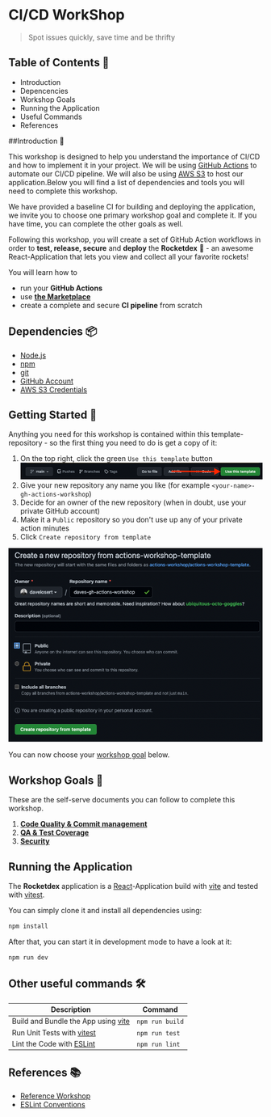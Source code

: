 # CI/CD WorkShop 
> Spot issues quickly, save time and be thrifty

## Table of Contents 📑
- Introduction
- Depencencies
- Workshop Goals
- Running the Application
- Useful Commands
- References

##Introduction 📝

This workshop is designed to help you understand the importance of CI/CD and how to implement it in your project. We will be using [GitHub Actions]() to automate our CI/CD pipeline. 
We will also be using [AWS S3]() to host our application.Below you will find a list of dependencies and tools you will need to complete this workshop.

We have provided a baseline CI for building and deploying the application, we invite you to choose one primary workshop goal and complete it. If you have time, you can complete the other goals as well.

Following this workshop, you will create a set of GitHub Action workflows in order to **test, release, secure** and **deploy** the **Rocketdex** 🚀 - an awesome React-Application that lets you view and collect all your favorite rockets!

You will learn how to

- run your **GitHub Actions**
- use [**the Marketplace**](https://github.com/marketplace)
- create a complete and secure **CI pipeline** from scratch

## Dependencies 📦
- [Node.js](https://nodejs.org/en/)
- [npm](https://www.npmjs.com/)
- [git](https://git-scm.com/)
- [GitHub Account](https://github.com)
- [AWS S3 Credentials](https://vault.indigolabs.ca/)

## Getting Started 🚀

Anything you need for this workshop is contained within this template-repository - so the first thing you need to do is get a copy of it:

1. On the top right, click the green `Use this template` button
    ![Image of the green button saying Use this Repo](./docs/images/setsup_use-this-template.png)
2. Give your new repository any name you like (for example `<your-name>-gh-actions-workshop`)
3. Decide for an owner of the new repository (when in doubt, use your private GitHub account)
4. Make it a `Public` repository so you don't use up any of your private action minutes
5. Click `Create repository from template`

![Image of Repository Creation Screen with settings as explained above](docs/images/setup_create-repo.png)

You can now choose your [workshop goal](#workshop-goals-) below.

## Workshop Goals 🎯

These are the self-serve documents you can follow to complete this workshop.

1. **[Code Quality & Commit management](./docs/code_quality.md)**
2. **[QA & Test Coverage](./docs/qa_tests.md)**
3. **[Security](./docs/security.md)**

## Running the Application 

The **Rocketdex** application is a [React](https://reactjs.org/)-Application build with [vite](https://vitejs.dev/) and tested with [vitest](https://vitest.dev/).

You can simply clone it and install all dependencies using:

```sh
npm install
```

After that, you can start it in development mode to have a look at it:

```sh
npm run dev
```

## Other useful commands 🛠

| Description                                               | Command         |
| --------------------------------------------------------- | --------------- |
| Build and Bundle the App using [vite](https://vitejs.dev) | `npm run build` |
| Run Unit Tests with [vitest](https://vitest.dev/)         | `npm run test`  |
| Lint the Code with [ESLint](https://eslint.org/)          | `npm run lint`  |

## References 📚
- [Reference Workshop](https://github.com/actions-workshop/actions-workshopp)
- [ESLint Conventions](https://typescript-eslint.io/rules/naming-convention/)
